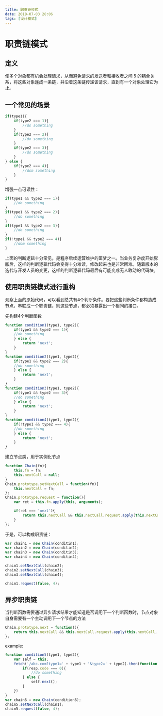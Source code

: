 ```yaml
---
title: 职责链模式
date: 2018-07-03 20:06
tags: [设计模式]
---
```


# 职责链模式

## 定义

使多个对象都有机会处理请求，从而避免请求的发送者和接收者之间 5 的耦合关系，将这些对象连成一条链，并沿着这条链传递该请求，直到有一个对象处理它为止。
<!-- more -->

## 一个常见的场景

```javascript
if(type1){
    if(type2 === 1){
        //do something
    }
    if(type2 === 2){
        //do something
    }
    if(type2 === 3){
        //do something
    }
} else {
    if(type2 === 4){
        //dom something
    }
}
```

增强一点可读性：

```javascript
if(type1 && type2 === 1){
    //do something
}
if(type1 && type2 === 2){
    //do something
}
if(type1 && type2 === 3){
    //do something
}
if(!type1 && type2 === 4){
    //dom something
}
```

上面的判断逻辑十分常见，是程序后续运营维护的噩梦之一。当业务复杂度开始膨胀后，这样的判断逻辑代码会变得十分难读，修改起来也是非常困难。随着版本的迭代与开发人员的变更，这样的判断逻辑代码最后有可能变成无人敢动的代码块。

## 使用职责链模式进行重构

观察上面的原始代码，可以看到总共有4个判断条件。要把这些判断条件都构造成节点，串联成一个职责链，则这些节点，都必须暴露出一个相同的接口。

先构建4个判断函数

```javascript
function condition1(type1, type2){
    if(type1 && type2 === 1){
    //do something
    } else {
        return 'next';
    }
}
function condition2(type1, type2){
    if(type1 && type2 === 2){
    //do something
    } else {
        return 'next';
    }
}
function condition3(type1, type2){
    if(type1 && type2 === 3){
    //do something
    } else {
        return 'next';
    }
}
function condition4(type1, type2){
    if(!type1 && type2 === 4){
    //do something
    } else {
        return 'next';
    }
}
```

建立节点类，用于实例化节点

```javascript
function Chain(fn){
    this.fn = fn;
    this.nextCall = null;
}
Chain.prototype.setNextCall = function(fn){
    this.nextCall = fn;
};
Chain.prototype.request = function(){
    var ret = this.fn.apply(this, arguments);

    if(ret === 'next'){
        return this.nextCall && this.nextCall.request.apply(this.nextCall, arguments);
    }
};
```

于是，可以构成职责链：

```javascript
var chain1 = new Chain(conditin1);
var chain2 = new Chain(conditin2);
var chain3 = new Chain(conditin3);
var chain4 = new Chain(conditin4);

chain1.setNextCall(chain2);
chain2.setNextCall(chain3);
chain3.setNextCall(chain4);

chain1.request(false, 4);
```

## 异步职责链

当判断函数需要通过异步请求结果才能知道是否调用下一个判断函数时，节点对象自身需要有一个主动调用下一个节点的方法
```javascript
Chain.prototype.next = function(){
    return this.nextCall && this.nextCall.request.apply(this.nextCall, arguments);
};
```

example:
```javascript
function condition5(type1, type2){
    var self = this;
    fetch('/abc.com?type1=' + type1 + '&type2=' + type2).then(function(resp){
        if(resp.code === 0){
            //do something
        } else {
            self.next();
        }
    })
}
var chain5 = new Chain(condition5);
chain5.setNextCall(chain1);
chain5.request(false, 4);
```